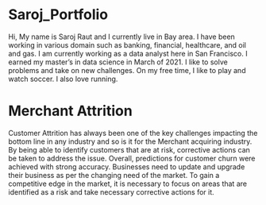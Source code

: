 # Saroj_Portfolio
Hi,
My name is Saroj Raut and I currently live in Bay area. I have been working in various domain such as banking, financial, healthcare, and oil and gas. I am currently working as a data analyst here in San Francisco. I earned my master’s in data science in March of 2021. I like to solve problems and take on new challenges. 
On my free time, I like to play and watch soccer. I also love running.

# Merchant Attrition 
Customer Attrition has always been one of the key challenges impacting the bottom line in any industry and so is it for the Merchant acquiring industry. By being able to identify customers that are at risk, corrective actions can be taken to address the issue. 
Overall, predictions for customer churn were achieved with strong accuracy. Businesses need to update and upgrade their business as per the changing need of the market. To gain a competitive edge in the market, it is necessary to focus on areas that are identified as a risk and take necessary corrective actions for it.
